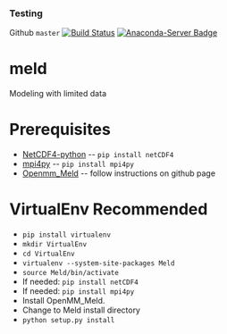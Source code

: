 ### Testing

Github `master` [![Build Status](https://travis-ci.org/maccallumlab/meld.svg?branch=master)](https://travis-ci.org/maccallumlab/meld)
                [![Anaconda-Server Badge](https://anaconda.org/maccallum_lab/meld-test/badges/version.svg)](https://anaconda.org/maccallum_lab/meld-test)

# meld

Modeling with limited data

# Prerequisites

* [NetCDF4-python](https://code.google.com/p/netcdf4-python/) -- `pip install netCDF4`
* [mpi4py](http://mpi4py.scipy.org) -- `pip install mpi4py`
* [Openmm_Meld](https://github.com/laufercenter/OpenMM_Meld) -- follow instructions on github page

# VirtualEnv Recommended

* `pip install virtualenv`
* `mkdir VirtualEnv`
* `cd VirtualEnv`
* `virtualenv --system-site-packages Meld`
* `source Meld/bin/activate`
* If needed: `pip install netCDF4`
* If needed: `pip install mpi4py`
* Install OpenMM_Meld.
* Change to Meld install directory
* `python setup.py install`

